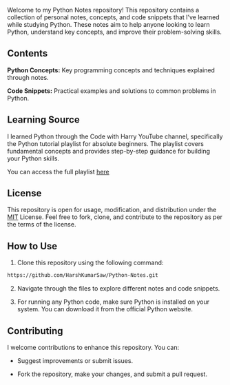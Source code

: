Welcome to my Python Notes repository! This repository contains a collection of personal notes, concepts, and code snippets that I’ve learned while studying Python. These notes aim to help anyone looking to learn Python, understand key concepts, and improve their problem-solving skills.

## Contents

**Python Concepts:** Key programming concepts and techniques explained through notes.

**Code Snippets:** Practical examples and solutions to common problems in Python.


## Learning Source

I learned Python through the Code with Harry YouTube channel, specifically the Python tutorial playlist for absolute beginners. The playlist covers fundamental concepts and provides step-by-step guidance for building your Python skills.

You can access the full playlist [here](https://youtube.com/playlist?list=PLu0W_9lII9agICnT8t4iYVSZ3eykIAOME&si=qrJh-JVGp8zVM8l3)

## License

This repository is open for usage, modification, and distribution under the [MIT](https://github.com/HarshKumarSaw/Python-Notes/blob/main/LICENSE) License. Feel free to fork, clone, and contribute to the repository as per the terms of the license.

## How to Use

1. Clone this repository using the following command:

```bash
https://github.com/HarshKumarSaw/Python-Notes.git
```


2. Navigate through the files to explore different notes and code snippets.


3. For running any Python code, make sure Python is installed on your system. You can download it from the official Python website.



## Contributing

I welcome contributions to enhance this repository. You can:

* Suggest improvements or submit issues.

* Fork the repository, make your changes, and submit a pull request.
